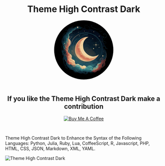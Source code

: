 <div align="center">

# Theme High Contrast Dark

<img src="https://raw.githubusercontent.com/J-D-S-E/Theme-High-Contrast-Dark/main/icon.png" height="190px" width="190px" style="border-radius:50%;">

<br>
<br>

## If you like the Theme High Contrast Dark make a contribution

<a href="https://www.buymeacoffee.com/jdse" target="_blank"><img src="https://gotos.in/Ilnse2" alt="Buy Me A Coffee" style="height: 60px !important;width: 217px !important;" ></a>

</div>

<br>

Theme High Contrast Dark to Enhance the Syntax of the Following Languages: Python, Julia, Ruby, Lua, CoffeeScript, R, Javascript, PHP, HTML, CSS, JSON, Markdown, XML, YAML.


![Theme High Contrast Dark](https://epsi.link/xxCtiB)

